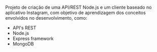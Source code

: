 Projeto de criação de uma API/REST Node.js e um cliente baseado no aplicativo Instagram, com objetivo de aprendizagem dos conceitos envolvidos no desenvolvimento, como:
- API's REST
- Node.js
- Express framework
- MongoDB
